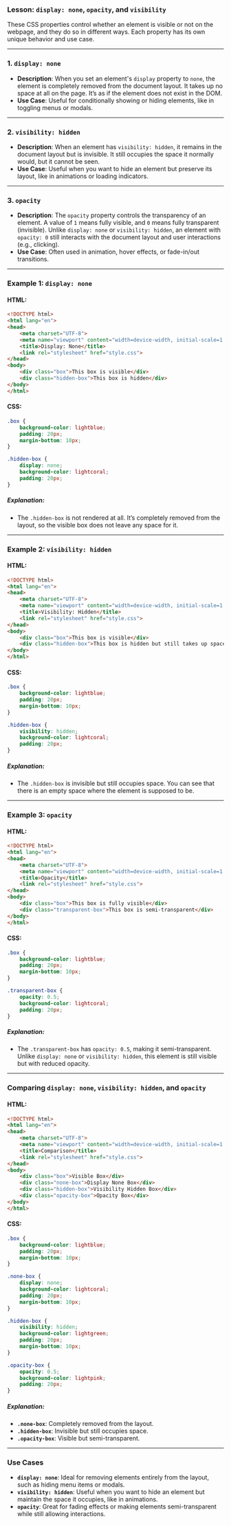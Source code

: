 ### Lesson: `display: none`, `opacity`, and `visibility`

These CSS properties control whether an element is visible or not on the webpage, and they do so in different ways. Each property has its own unique behavior and use case.

---

### **1. `display: none`**

- **Description**: When you set an element's `display` property to `none`, the element is completely removed from the document layout. It takes up no space at all on the page. It’s as if the element does not exist in the DOM.
- **Use Case**: Useful for conditionally showing or hiding elements, like in toggling menus or modals.

---

### **2. `visibility: hidden`**

- **Description**: When an element has `visibility: hidden`, it remains in the document layout but is invisible. It still occupies the space it normally would, but it cannot be seen.
- **Use Case**: Useful when you want to hide an element but preserve its layout, like in animations or loading indicators.

---

### **3. `opacity`**

- **Description**: The `opacity` property controls the transparency of an element. A value of `1` means fully visible, and `0` means fully transparent (invisible). Unlike `display: none` or `visibility: hidden`, an element with `opacity: 0` still interacts with the document layout and user interactions (e.g., clicking).
- **Use Case**: Often used in animation, hover effects, or fade-in/out transitions.

---

### **Example 1: `display: none`**

#### **HTML:**
```html
<!DOCTYPE html>
<html lang="en">
<head>
    <meta charset="UTF-8">
    <meta name="viewport" content="width=device-width, initial-scale=1.0">
    <title>Display: None</title>
    <link rel="stylesheet" href="style.css">
</head>
<body>
    <div class="box">This box is visible</div>
    <div class="hidden-box">This box is hidden</div>
</body>
</html>
```

#### **CSS:**
```css
.box {
    background-color: lightblue;
    padding: 20px;
    margin-bottom: 10px;
}

.hidden-box {
    display: none;
    background-color: lightcoral;
    padding: 20px;
}
```

##### **Explanation:**
- The `.hidden-box` is not rendered at all. It’s completely removed from the layout, so the visible box does not leave any space for it.

---

### **Example 2: `visibility: hidden`**

#### **HTML:**
```html
<!DOCTYPE html>
<html lang="en">
<head>
    <meta charset="UTF-8">
    <meta name="viewport" content="width=device-width, initial-scale=1.0">
    <title>Visibility: Hidden</title>
    <link rel="stylesheet" href="style.css">
</head>
<body>
    <div class="box">This box is visible</div>
    <div class="hidden-box">This box is hidden but still takes up space</div>
</body>
</html>
```

#### **CSS:**
```css
.box {
    background-color: lightblue;
    padding: 20px;
    margin-bottom: 10px;
}

.hidden-box {
    visibility: hidden;
    background-color: lightcoral;
    padding: 20px;
}
```

##### **Explanation:**
- The `.hidden-box` is invisible but still occupies space. You can see that there is an empty space where the element is supposed to be.

---

### **Example 3: `opacity`**

#### **HTML:**
```html
<!DOCTYPE html>
<html lang="en">
<head>
    <meta charset="UTF-8">
    <meta name="viewport" content="width=device-width, initial-scale=1.0">
    <title>Opacity</title>
    <link rel="stylesheet" href="style.css">
</head>
<body>
    <div class="box">This box is fully visible</div>
    <div class="transparent-box">This box is semi-transparent</div>
</body>
</html>
```

#### **CSS:**
```css
.box {
    background-color: lightblue;
    padding: 20px;
    margin-bottom: 10px;
}

.transparent-box {
    opacity: 0.5;
    background-color: lightcoral;
    padding: 20px;
}
```

##### **Explanation:**
- The `.transparent-box` has `opacity: 0.5`, making it semi-transparent. Unlike `display: none` or `visibility: hidden`, this element is still visible but with reduced opacity.

---

### **Comparing `display: none`, `visibility: hidden`, and `opacity`**

#### **HTML:**
```html
<!DOCTYPE html>
<html lang="en">
<head>
    <meta charset="UTF-8">
    <meta name="viewport" content="width=device-width, initial-scale=1.0">
    <title>Comparison</title>
    <link rel="stylesheet" href="style.css">
</head>
<body>
    <div class="box">Visible Box</div>
    <div class="none-box">Display None Box</div>
    <div class="hidden-box">Visibility Hidden Box</div>
    <div class="opacity-box">Opacity Box</div>
</body>
</html>
```

#### **CSS:**
```css
.box {
    background-color: lightblue;
    padding: 20px;
    margin-bottom: 10px;
}

.none-box {
    display: none;
    background-color: lightcoral;
    padding: 20px;
    margin-bottom: 10px;
}

.hidden-box {
    visibility: hidden;
    background-color: lightgreen;
    padding: 20px;
    margin-bottom: 10px;
}

.opacity-box {
    opacity: 0.5;
    background-color: lightpink;
    padding: 20px;
}
```

##### **Explanation:**
- **`.none-box`**: Completely removed from the layout.
- **`.hidden-box`**: Invisible but still occupies space.
- **`.opacity-box`**: Visible but semi-transparent.

---

### **Use Cases**
- **`display: none`**: Ideal for removing elements entirely from the layout, such as hiding menu items or modals.
- **`visibility: hidden`**: Useful when you want to hide an element but maintain the space it occupies, like in animations.
- **`opacity`**: Great for fading effects or making elements semi-transparent while still allowing interactions.